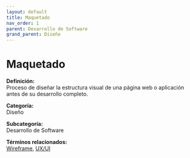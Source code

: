 ```yaml
---
layout: default
title: Maquetado
nav_order: 1
parent: Desarrollo de Software
grand_parent: Diseño
---
```


# Maquetado

**Definición:**  
Proceso de diseñar la estructura visual de una página web o aplicación antes de su desarrollo completo.

**Categoría:**  
Diseño  

**Subcategoría:**  
Desarrollo de Software

**Términos relacionados:**  
[Wireframe](https://maleniski.github.io/diccionario-angl-tec-mx/docs/diseño/desarrollo-de-software/wireframe.html), [UX/UI](https://maleniski.github.io/diccionario-angl-tec-mx/docs/diseño/desarrollo-de-software/uxui.html)
